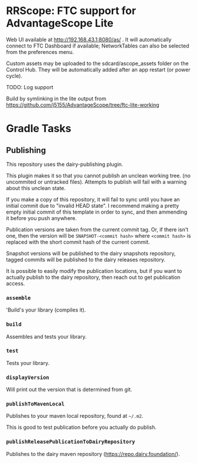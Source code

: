 # RRScope: FTC support for AdvantageScope Lite

Web UI available at http://192.168.43.1:8080/as/ .
It will automatically connect to FTC Dashboard if available;
NetworkTables can also be selected from the preferences menu.

Custom assets may be uploaded to the sdcard/ascope_assets folder on the Control Hub.
They will be automatically added after an app restart (or power cycle).

TODO: Log support

Build by symlinking in the lite output from https://github.com/j5155/AdvantageScope/tree/ftc-lite-working


# Gradle Tasks

## Publishing
This repository uses the dairy-publishing plugin.

This plugin makes it so that you cannot publish an unclean working tree.
(no uncommited or untracked files). Attempts to publish will fail with a warning
about this unclean state.

If you make a copy of this repository, it will fail to sync until you have an
initial commit due to "invalid HEAD state". I recommend making a pretty empty 
initial commit of this template in order to sync, and then ammending it before 
you push anywhere.

Publication versions are taken from the current commit tag. Or, if there isn't
one, then the version will be `SNAPSHOT-<commit hash>` where `<commit hash>` is
replaced with the short commit hash of the current commit.

Snapshot versions will be published to the dairy snapshots repository, tagged
commits will be published to the dairy releases repository.

It is possible to easily modify the publication locations, but if you want to
actually publish to the dairy repository, then reach out to get publication
access.

### `assemble`
'Build's your library (compiles it).

### `build`
Assembles and tests your library.

### `test`
Tests your library.

### `displayVersion`
Will print out the version that is determined from git.

### `publishToMavenLocal`
Publishes to your maven local repository, found at `~/.m2`.

This is good to test publication before you actually do publish.

### `publishReleasePublicationToDairyRepository`
Publishes to the dairy maven repository (https://repo.dairy.foundation/).
